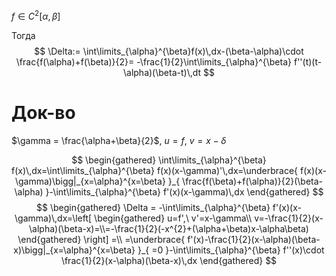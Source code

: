 $f \in C^{2}[\alpha, \beta]$

Тогда 
$$
\Delta:= \int\limits_{\alpha}^{\beta}f(x)\,dx-(\beta-\alpha)\cdot \frac{f(\alpha)+f(\beta)}{2}= -\frac{1}{2}\int\limits_{\alpha}^{\beta} f''(t)(t-\alpha)(\beta-t)\,dt
$$
# Док-во

$\gamma = \frac{\alpha+\beta}{2}$, $u=f,\ v=x-\delta$

$$
\begin{gathered}
\int\limits_{\alpha}^{\beta} f(x)\,dx=\int\limits_{\alpha}^{\beta} f(x)(x-\gamma)'\,dx=\underbrace{ f(x)(x-\gamma)\bigg|_{x=\alpha}^{x=\beta} }_{ \frac{f(\beta)+f(\alpha)}{2}(\beta-\alpha) }-\int\limits_{\alpha}^{\beta} f'(x)(x-\gamma)\,dx
\end{gathered}
$$
$$
\begin{gathered}
\Delta = -\int\limits_{\alpha}^{\beta} f'(x)(x-\gamma)\,dx=\left[ \begin{gathered}
u=f',\ v'=x-\gamma\\
v=-\frac{1}{2}(x-\alpha)(\beta-x)=\\=-\frac{1}{2}(-x^{2}+(\alpha+\beta)x-\alpha\beta)
\end{gathered} \right] =\\
=\underbrace{ f'(x)-\frac{1}{2}(x-\alpha)(\beta-x)\bigg|_{x=\alpha}^{x=\beta} }_{ =0 }-\int\limits_{\alpha}^{\beta} f''(x)\cdot \frac{1}{2}(x-\alpha)(\beta-x)\,dx
\end{gathered}
$$
